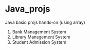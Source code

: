# Java_projs
Java basic projs hands-on (using array)
1. Bank Management System
2. Library Management System
3. Student Admission System
